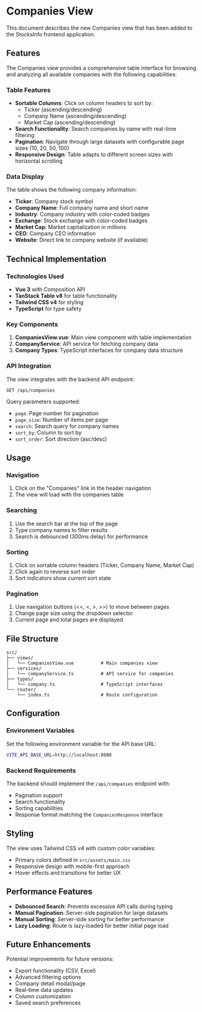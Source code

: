 # Companies View

This document describes the new Companies view that has been added to the StocksInfo frontend application.

## Features

The Companies view provides a comprehensive table interface for browsing and analyzing all available companies with the following capabilities:

### Table Features
- **Sortable Columns**: Click on column headers to sort by:
  - Ticker (ascending/descending)
  - Company Name (ascending/descending)
  - Market Cap (ascending/descending)
- **Search Functionality**: Search companies by name with real-time filtering
- **Pagination**: Navigate through large datasets with configurable page sizes (10, 20, 50, 100)
- **Responsive Design**: Table adapts to different screen sizes with horizontal scrolling

### Data Display
The table shows the following company information:
- **Ticker**: Company stock symbol
- **Company Name**: Full company name and short name
- **Industry**: Company industry with color-coded badges
- **Exchange**: Stock exchange with color-coded badges
- **Market Cap**: Market capitalization in millions
- **CEO**: Company CEO information
- **Website**: Direct link to company website (if available)

## Technical Implementation

### Technologies Used
- **Vue 3** with Composition API
- **TanStack Table v8** for table functionality
- **Tailwind CSS v4** for styling
- **TypeScript** for type safety

### Key Components
1. **CompaniesView.vue**: Main view component with table implementation
2. **CompanyService**: API service for fetching company data
3. **Company Types**: TypeScript interfaces for company data structure

### API Integration
The view integrates with the backend API endpoint:
```
GET /api/companies
```

Query parameters supported:
- `page`: Page number for pagination
- `page_size`: Number of items per page
- `search`: Search query for company names
- `sort_by`: Column to sort by
- `sort_order`: Sort direction (asc/desc)

## Usage

### Navigation
1. Click on the "Companies" link in the header navigation
2. The view will load with the companies table

### Searching
1. Use the search bar at the top of the page
2. Type company names to filter results
3. Search is debounced (300ms delay) for performance

### Sorting
1. Click on sortable column headers (Ticker, Company Name, Market Cap)
2. Click again to reverse sort order
3. Sort indicators show current sort state

### Pagination
1. Use navigation buttons (<<, <, >, >>) to move between pages
2. Change page size using the dropdown selector
3. Current page and total pages are displayed

## File Structure

```
src/
├── views/
│   └── CompaniesView.vue          # Main companies view
├── services/
│   └── companyService.ts          # API service for companies
├── types/
│   └── company.ts                 # TypeScript interfaces
└── router/
    └── index.ts                   # Route configuration
```

## Configuration

### Environment Variables
Set the following environment variable for the API base URL:
```bash
VITE_API_BASE_URL=http://localhost:8080
```

### Backend Requirements
The backend should implement the `/api/companies` endpoint with:
- Pagination support
- Search functionality
- Sorting capabilities
- Response format matching the `CompaniesResponse` interface

## Styling

The view uses Tailwind CSS v4 with custom color variables:
- Primary colors defined in `src/assets/main.css`
- Responsive design with mobile-first approach
- Hover effects and transitions for better UX

## Performance Features

- **Debounced Search**: Prevents excessive API calls during typing
- **Manual Pagination**: Server-side pagination for large datasets
- **Manual Sorting**: Server-side sorting for better performance
- **Lazy Loading**: Route is lazy-loaded for better initial page load

## Future Enhancements

Potential improvements for future versions:
- Export functionality (CSV, Excel)
- Advanced filtering options
- Company detail modal/page
- Real-time data updates
- Column customization
- Saved search preferences
